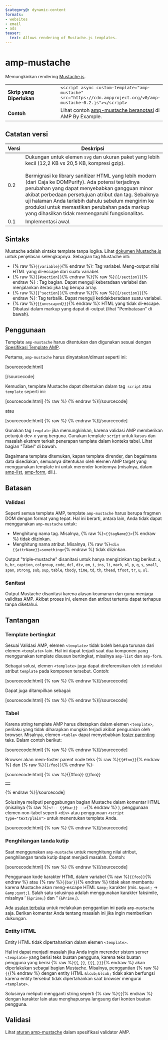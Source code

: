 ```yaml
---
$category@: dynamic-content
formats:
- websites
- email
- ads
teaser:
  text: Allows rendering of Mustache.js templates.
---
```




<!--
       Copyright 2016 The AMP HTML Authors. All Rights Reserved.

       Licensed under the Apache License, Version 2.0 (the "License");
     you may not use this file except in compliance with the License.
     You may obtain a copy of the License at

     http://www.apache.org/licenses/LICENSE-2.0

     Unless required by applicable law or agreed to in writing, software
     distributed under the License is distributed on an "AS-IS" BASIS,
     WITHOUT WARRANTIES OR CONDITIONS OF ANY KIND, either express or implied.
     See the License for the specific language governing permissions and
     limitations under the License.
-->

# amp-mustache

Memungkinkan rendering [Mustache.js](https://github.com/janl/mustache.js/).

<table>
  <tr>
    <td width="40%"><strong>Skrip yang Diperlukan</strong></td>
    <td>
      <div>
          <code>&lt;script async custom-template="amp-mustache" src="https://cdn.ampproject.org/v0/amp-mustache-0.2.js">&lt;/script></code>
      </div>
    </td>
  </tr>
  <tr>
    <td width="40%"><strong>Contoh</strong></td>
    <td>Lihat contoh <a href="https://ampbyexample.com/components/amp-mustache/">amp-mustache beranotasi</a> di AMP By Example.</td>
  </tr>
</table>



## Catatan versi

| Versi | Deskripsi |
|-------|-----|
| 0.2 | Dukungan untuk elemen `svg` dan ukuran paket yang lebih kecil (12,2 KB vs 20,5 KB, kompresi gzip).<br><br>Bermigrasi ke library sanitizer HTML yang lebih modern (dari Caja ke DOMPurify). Ada potensi terjadinya perubahan yang dapat menyebabkan gangguan minor akibat perbedaan persetujuan atribut dan tag. Sebaiknya uji halaman Anda terlebih dahulu sebelum mengirim ke produksi untuk memastikan perubahan pada markup yang dihasilkan tidak memengaruhi fungsionalitas. |
| 0.1 | Implementasi awal. |

## Sintaks

Mustache adalah sintaks template tanpa logika. Lihat [dokumen Mustache.js](https://github.com/janl/mustache.js/) untuk penjelasan selengkapnya. Sebagian tag Mustache inti:

* {% raw %}`{{variable}}`{% endraw %}: Tag variabel. Meng-output nilai HTML yang di-escape dari suatu variabel.
* {% raw %}`{{#section}}`{% endraw %}{% raw %}`{{/section}}`{% endraw %} : Tag bagian. Dapat menguji keberadaan variabel dan menjalankan iterasi jika tag berupa array.
* {% raw %}`{{^section}}`{% endraw %}{% raw %}`{{/section}}`{% endraw %}: Tag terbalik. Dapat menguji ketidakberadaan suatu variabel.
* {% raw %}`{{{unescaped}}}`{% endraw %}: HTML yang tidak di-escape. Dibatasi dalam markup yang dapat di-output (lihat "Pembatasan" di bawah).

## Penggunaan

Template `amp-mustache` harus ditentukan dan digunakan sesuai dengan [Spesifikasi Template AMP](https://github.com/ampproject/amphtml/blob/master/spec/amp-html-templates.md).

Pertama, `amp-mustache` harus dinyatakan/dimuat seperti ini:

[sourcecode:html]
<script async custom-template="amp-mustache" src="https://cdn.ampproject.org/v0/amp-mustache-0.2.js"></script>
[/sourcecode]


Kemudian, template Mustache dapat ditentukan dalam tag` script` atau `template` seperti ini:

[sourcecode:html]
{% raw %}<!-- Using template tag. -->
<template type="amp-mustache">
  Hello {{world}}!
</template>
{% endraw %}[/sourcecode]

atau

<!-- Using script tag. -->
[sourcecode:html]
{% raw %}<script type="text/plain" template="amp-mustache">
  Hello {{world}}!
</script>
{% endraw %}[/sourcecode]


Gunakan tag `template` jika memungkinkan, karena validasi AMP memberikan petunjuk dev-x yang berguna. Gunakan template `script` untuk kasus dan masalah ekstrem terkait penerapan template dalam konteks tabel. Lihat bagian "Tabel" di bawah.

Bagaimana template ditemukan, kapan template dirender, dan bagaimana data disediakan, semuanya ditentukan oleh elemen AMP target yang menggunakan template ini untuk merender kontennya (misalnya, dalam [amp-list](amp-list.md), [amp-form](amp-form.md), dll.).

## Batasan

### Validasi

Seperti semua template AMP, template `amp-mustache` harus berupa fragmen DOM dengan format yang tepat. Hal ini berarti, antara lain, Anda tidak dapat menggunakan `amp-mustache` untuk:

* Menghitung nama tag. Misalnya, {% raw %}`<{{tagName}}>`{% endraw %} tidak diizinkan.
* Menghitung nama atribut. Misalnya, {% raw %}`<div {{attrName}}=something>`{% endraw %} tidak diizinkan.

Output "triple-mustache" disanitasi untuk hanya mengizinkan tag berikut: `a`, `b`, `br`, `caption`, `colgroup`, `code`, `del`, `div`, `em`, `i`, `ins`, `li`, `mark`, `ol`, `p`, `q`, `s`, `small`, `span`, `strong`, `sub`, `sup`, `table`, `tbody`, `time`, `td`, `th`, `thead`, `tfoot`, `tr`, `u`, `ul`.

### Sanitasi

Output Mustache disanitasi karena alasan keamanan dan guna menjaga validitas AMP. Akibat proses ini, elemen dan atribut tertentu dapat terhapus tanpa diketahui.

## Tantangan

### Template bertingkat

Sesuai Validasi AMP, elemen `<template>` tidak boleh berupa turunan dari elemen `<template>` lain. Hal ini dapat terjadi saat dua komponen yang menggunakan template disusun bertingkat, misalnya `amp-list` dan `amp-form`.

Sebagai solusi, elemen `<template>` juga dapat direferensikan oleh `id` melalui atribut `template` pada komponen tersebut. Contoh:

[sourcecode:html]
{% raw %}<amp-list id="myList" src="https://foo.com/list.json">
  <template type="amp-mustache">
    <div>{{title}}</div>
  </template>
</amp-list>
{% endraw %}[/sourcecode]

Dapat juga ditampilkan sebagai:

[sourcecode:html]
{% raw %}<!-- Externalize templates to avoid nesting. -->
<template type="amp-mustache" id="myTemplate">
  <div>{{title}}</div>
</template>

<amp-list id="myList" src="https://foo.com/list.json" template="myTemplate">
</amp-list>
{% endraw %}[/sourcecode]


### Tabel

Karena string template AMP harus ditetapkan dalam elemen `<template>`, perilaku yang tidak diharapkan mungkin terjadi akibat penguraian oleh browser. Misalnya, elemen `<table>` dapat menyebabkan [foster parenting](https://www.w3.org/TR/html5/syntax.html#unexpected-markup-in-tables) teks. Dalam contoh berikut:

[sourcecode:html]
{% raw %}<template type="amp-mustache">
  <table>
    <tr>
      {{#foo}}<td></td>{{/foo}}
  </tr>
</table>
</template>
{% endraw %}[/sourcecode]

Browser akan mem-foster parent node teks {% raw %}`{{#foo}}`{% endraw %} dan {% raw %}`{{/foo}}`{% endraw %}:

[sourcecode:html]
{% raw %}{{#foo}}
{{/foo}}

<table>
  <tr>
    <td></td>
  </tr>
</table>
{% endraw %}[/sourcecode]

Solusinya meliputi penggabungan bagian Mustache dalam komentar HTML (misalnya  {% raw %}`<!-- {{#bar}} -->`{% endraw %} ), penggunaan elemen non-tabel seperti `<div>` atau penggunaan `<script type="text/plain">` untuk menentukan template Anda.

[sourcecode:html]
{% raw %}<script type="text/plain" template="amp-mustache">
  <table>
    <tr>
      {{#foo}}<td></td>{{/foo}}
  </tr>
</table>
</script>
{% endraw %}[/sourcecode]


### Penghilangan tanda kutip

Saat menggunakan `amp-mustache` untuk menghitung nilai atribut, penghilangan tanda kutip dapat menjadi masalah. Contoh:

[sourcecode:html]
{% raw %}<template type="amp-mustache">
<!-- A double-quote (") in foo will cause malformed HTML. -->
<amp-img alt="{{foo}}" src="example.jpg" width="100" height="100"></amp-img>

<!-- A single-quote (') or double-quote (") in bar will cause an AMP runtime parse error. -->
<button on="tap:AMP.setState({foo: &#39;{{bar}}&#39;})">Klik saya</button>
</template>
{% endraw %}[/sourcecode]

Penggunaan kode karakter HTML dalam variabel {% raw %}`{{foo}}`{% endraw %} atau {% raw %}`{{bar}}`{% endraw %} tidak akan membantu karena Mustache akan meng-escape HTML `&amp;` karakter (mis. `&quot;` -&gt; `&amp;quot;`). Salah satu solusinya adalah menggunakan karakter faksimile, misalnya ′ (`&prime;`) dan ″ (`&Prime;`).

Ada [usulan terbuka](https://github.com/ampproject/amphtml/issues/8395) untuk melakukan penggantian ini pada `amp-mustache` saja. Berikan komentar Anda tentang masalah ini jika ingin memberikan dukungan.

### Entity HTML

Entity HTML tidak dipertahankan dalam elemen `<template>`.

Hal ini dapat menjadi masalah jika Anda ingin merender sistem server `<template>` yang berisi teks buatan pengguna, karena teks buatan pengguna yang berisi {% raw %}`{{`, `}}`, `{{{`, `}}}`{% endraw %} akan diperlakukan sebagai bagian Mustache. Misalnya, penggantian {% raw %}`{{`{% endraw %} dengan entity HTML `&lcub;&lcub;` tidak akan berfungsi karena entity tersebut tidak dipertahankan saat browser mengurai `<template>`.

Solusinya meliputi mengganti string seperti {% raw %}`{{`{% endraw %} dengan karakter lain atau menghapusnya langsung dari konten buatan pengguna.

## Validasi

Lihat [aturan amp-mustache](https://github.com/ampproject/amphtml/blob/master/extensions/amp-mustache/validator-amp-mustache.protoascii) dalam spesifikasi validator AMP.
